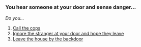 ### You hear someone at your door and sense danger...  

_Do you..._

1. [Call the cops](callcops.md)
2. [Ignore the stranger at your door and hope they leave]()
3. [Leave the house by the backdoor]()